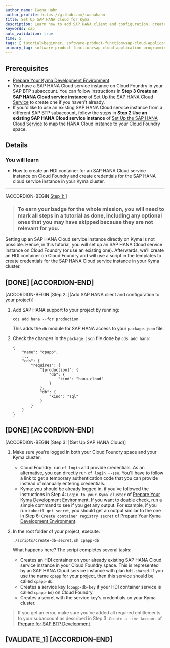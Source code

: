 ```yaml
---
author_name: Iwona Hahn
author_profile: https://github.com/iwonahahn
title: Set Up SAP HANA Cloud for Kyma
description: Learn how to add SAP HANA client and configuration, create an HDI container for an SAP HANA Cloud instance on Cloud Foundry, and create credentials for the Cloud Foundry SAP HANA Cloud instance in your Kyma cluster.
keywords: cap
auto_validation: true
time: 5
tags: [ tutorial>beginner, software-product-function>sap-cloud-application-programming-model, programming-tool>node-js, software-product>sap-business-technology-platform, software-product>sap-btp-kyma-runtime, software-product>sap-fiori]
primary_tag: software-product-function>sap-cloud-application-programming-model
---
```


## Prerequisites
 - [Prepare Your Kyma Development Environment](btp-app-kyma-prepare-dev-environment)
 - You have a SAP HANA Cloud service instance on Cloud Foundry in your SAP BTP subaccount. You can follow instructions in **Step 3 Create an SAP HANA Cloud service instance** of [Set Up the SAP HANA Cloud Service](btp-app-hana-cloud-setup) to create one if you haven't already.
 - If you'd like to use an existing SAP HANA Cloud service instance from a different SAP BTP subaccount, follow the steps in **Step 2 Use an existing SAP HANA Cloud service instance** of  [Set Up the SAP HANA Cloud Service](btp-app-hana-cloud-setup) to map the HANA Cloud instance to your Cloud Foundry space.


## Details
### You will learn
 - How to create an HDI container for an SAP HANA Cloud service instance on Cloud Foundry and create credentials for the SAP HANA cloud service instance in your Kyma cluster.


---

[ACCORDION-BEGIN [Step 1: ](Overview)]
> ### To earn your badge for the whole mission, you will need to mark all steps in a tutorial as done, including any optional ones that you may have skipped because they are not relevant for you.

Setting up an SAP HANA Cloud service instance directly on Kyma is not possible. Hence, in this tutorial, you will set up an SAP HANA Cloud service instance on Cloud Foundry (or use an existing one). Afterwards, we'll create an HDI container on Cloud Foundry and will use a script in the templates to create credentials for the SAP HANA Cloud service instance in your Kyma cluster.

[DONE]
[ACCORDION-END]
---
[ACCORDION-BEGIN [Step 2: ](Add SAP HANA client and configuration to your project)]
1. Add SAP HANA support to your project by running:

    ```Shell/Bash
    cds add hana --for production
    ```

    This adds the `db` module for SAP HANA access to your `package.json` file.

2. Check the changes in the `package.json` file done by `cds add hana`:

    <!-- cpes-file package.json:$.cds -->
    ```JSON[4-15]
    {
        "name": "cpapp",
        ...
        "cds": {
            "requires": {
                "[production]": {
                    "db": {
                        "kind": "hana-cloud"
                    }
                },
                "db": {
                    "kind": "sql"
                }
            }
        }
    }
    ```

[DONE]
[ACCORDION-END]
---
[ACCORDION-BEGIN [Step 3: ](Set Up SAP HANA Cloud)]
1. Make sure you're logged in both your Cloud Foundry space and your Kyma cluster.

    - Cloud Foundry: run `cf login` and provide credentials. As an alternative, you can directly run `cf login --sso`. You'll have to follow a link to get a temporary authentication code that you can provide instead of manually entering credentials.
    - Kyma: you should be already logged in, if you've followed the instructions in Step 4: `Login to your Kyma cluster` of [Prepare Your Kyma Development Environment](btp-app-kyma-prepare-dev-environment). If you want to double check, run a simple command to see if you get any output. For example, if you run `kubectl get secret`, you should get an output similar to the one in Step 6: `Create container registry secret` of [Prepare Your Kyma Development Environment](btp-app-kyma-prepare-dev-environment).

3. In the root folder of your project, execute:

    ```
    ./scripts/create-db-secret.sh cpapp-db
    ```

    What happens here? The script completes several tasks:

    - Creates an HDI container on your already existing SAP HANA Cloud service instance in your Cloud Foundry space. This is represented by an SAP HANA Cloud service instance with plan `hdi-shared`. If you use the name `cpapp` for your project, then this service should be called `cpapp-db`.
    - Creates a service key (`cpapp-db-key` if your HDI container service is called `cpapp-bd`) on Cloud Foundry.
    - Creates a secret with the service key's credentials on your Kyma cluster.

> If you get an error, make sure you've added all required entitlements to your subaccount as described in Step 3: `Create a Live Account` of [Prepare for SAP BTP Development](btp-app-kyma-prepare-btp).

[VALIDATE_1]
[ACCORDION-END]
---
